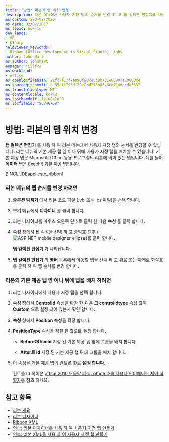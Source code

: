 ```yaml
---
title: '방법: 리본의 탭 위치 변경'
description: 리본 메뉴에서 사용자 지정 탭의 순서를 변경 하 고 탭 컬렉션 편집기를 사용 하 여 리본의 기본 제공 탭 앞 이나 뒤에 사용자 지정 탭을 배치할 수 있습니다.
ms.custom: SEO-VS-2020
ms.date: 02/02/2017
ms.topic: how-to
dev_langs:
- VB
- CSharp
helpviewer_keywords:
- Ribbon [Office development in Visual Studio], tabs
author: John-Hart
ms.author: johnhart
manager: jillfra
ms.workload:
- office
ms.openlocfilehash: 21fd7f17f7a990f95ce5c8b781e85807a10608c4
ms.sourcegitcommit: ce85cff795df29e2bd773b4346cd718dccda5337
ms.translationtype: MT
ms.contentlocale: ko-KR
ms.lasthandoff: 12/08/2020
ms.locfileid: "96846768"
---
```

# <a name="how-to-change-the-position-of-a-tab-on-the-ribbon"></a>방법: 리본의 탭 위치 변경
  **탭 컬렉션 편집기** 를 사용 하 여 리본 메뉴에서 사용자 지정 탭의 순서를 변경할 수 있습니다. 리본 메뉴의 기본 제공 탭 앞 이나 뒤에 사용자 지정 탭을 배치할 수 있습니다. 기본 제공 탭은 Microsoft Office 응용 프로그램의 리본에 이미 있는 탭입니다. 예를 들어 **데이터** 탭은 Excel의 기본 제공 탭입니다.

 [!INCLUDE[appliesto_ribbon](../vsto/includes/appliesto-ribbon-md.md)]

### <a name="to-change-the-order-of-tabs-on-the-ribbon"></a>리본 메뉴의 탭 순서를 변경 하려면

1. **솔루션 탐색기** 에서 리본 코드 파일 (*.vb* 또는 *.cs* 파일)을 선택 합니다.

2. **보기** 메뉴에서 **디자이너** 를 클릭 합니다.

3. 리본 디자이너를 마우스 오른쪽 단추로 클릭 한 다음 **속성** 을 클릭 합니다.

4. **속성** 창에서 **탭** 속성을 선택 하 고 줄임표 단추 (![ASP.NET mobile designer ellipse](../sharepoint/media/mwellipsis.gif "ASP.NET 모바일 디자이너 줄임표"))를 클릭 합니다.

     **탭 컬렉션 편집기** 가 나타납니다.

5. **탭 컬렉션 편집기** 의 **멤버** 목록에서 이동할 탭을 선택 하 고 위로 또는 아래로 화살표를 클릭 하 여 탭 순서를 변경 합니다.

### <a name="to-position-a-tab-before-or-after-a-built-in-tab-on-the-ribbon"></a>리본의 기본 제공 탭 앞 이나 뒤에 탭을 배치 하려면

1. 리본 디자이너에서 사용자 지정 탭을 선택 합니다.

2. **속성** 창에서 **ControlId** 속성을 확장 한 다음 **고 controlidtype** 속성 값이 **Custom** 으로 설정 되어 있는지 확인 합니다.

3. **속성** 창에서 **Position** 속성을 확장 합니다.

4. **PositionType** 속성을 적절 한 값으로 설정 합니다.

    - **BeforeOfficeId** 지정 된 기본 제공 탭 앞에 그룹을 배치 합니다.

    - **After트 id** 지정 된 기본 제공 탭 뒤에 그룹을 배치 합니다.

5. 이 속성을 기본 제공 탭의 컨트롤 ID로 **설정 합니다.**

     컨트롤 Id 목록은 [office 2010 도움말 파일: office 흐름 사용자 인터페이스 제어 식별자](https://www.microsoft.com/download/details.aspx?id=6627)를 참조 하세요.

## <a name="see-also"></a>참고 항목
- [리본 개요](../vsto/ribbon-overview.md)
- [리본 디자이너](../vsto/ribbon-designer.md)
- [Ribbon XML](../vsto/ribbon-xml.md)
- [연습: 리본 디자이너를 사용 하 여 사용자 지정 탭 만들기](../vsto/walkthrough-creating-a-custom-tab-by-using-the-ribbon-designer.md)
- [연습: 리본 XML을 사용 하 여 사용자 지정 탭 만들기](../vsto/walkthrough-creating-a-custom-tab-by-using-ribbon-xml.md)
